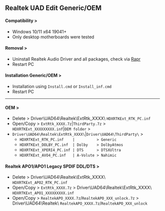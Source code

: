 ## Realtek UAD Edit Generic/OEM
#### Compatibility >
- Windows 10/11 x64 19041+
- Only desktop motherboards were tested
#### Removal >
- Uninstall Realtek Audio Driver and all packages, check via [Rapr][DriverStoreExplorer]
- Restart PC
#### Installation Generic/OEM >
- Installation using `Install.cmd` or `Install_inf.cmd`
- Restart PC
---
#### OEM >
- Delete    > Driver\UAD64\Realtek\ExtRtk_XXXX\ `HDXRTKExt_RTK_PC.inf`
- Open/Copy > `ExtRtk_XXXX.7z`|`ThirdParty.7z` > `HDXRTKExt_XXXXXXXXX.inf`|`OEM folder` >
- `Driver\UAD64\Realtek\ExtRtk_XXXX\`|`Driver\UAD64\ThirdParty\` >
  - `HDXRTKExt_RTK_PC.inf    |          > Generic`
  - `HDXRTKExt_DOLBY_PC.inf  | Dolby    > DolbyAtmos`
  - `HDXRTKExt_XPERI4_PC.inf | DTS      > DTSXUltra`
  - `HDXRTKExt_AVO4_PC.inf   | A-Volute > Nahimic`
#### Realtek APO1/APO1 Legacy SPDIF DDL/DTS >
- Delete    > Driver\UAD64\Realtek\ExtRtk_XXXX\ `HDXRTKExt_APO2_RTK_PC.inf`
- Open/Copy > `ExtRtk_XXXX.7z` > Driver\UAD64\Realtek\ExtRtk_XXXX\ `HDXRTKExt_APO1_XXXXXXXXX.inf`
- Open/Copy > `RealtekAPO_XXXX.7z`/`RealtekAPO_XXX_unlock.7z` > Driver\UAD64\Realtek\ `RealtekAPO_XXXX.7z`/`RealtekAPO_XXX_unlock`

[DriverStoreExplorer]: https://github.com/lostindark/DriverStoreExplorer
